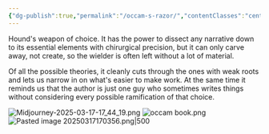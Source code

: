 ```yaml
---
{"dg-publish":true,"permalink":"/occam-s-razor/","contentClasses":"center-headings red-truth red-links blue-truth","created":"2025-03-18T09:05:52.150+01:00","updated":"2025-03-17T17:54:02.934+01:00"}
---
```


Hound's weapon of choice. It has the power to dissect any narrative down to its  essential elements with chirurgical precision, but it can only carve away, not create, so the wielder is often left without a lot of material.

Of all the possible theories, it cleanly cuts through the ones with weak roots and lets us narrow in on what's easier to make work.
At the same time it reminds us that the author is just one guy who sometimes writes things without considering every possible ramification of that choice.


![Midjourney-2025-03-17-17_44_19.png](/img/user/Attachments/Midjourney-2025-03-17-17_44_19.png)
![occam book.png](/img/user/Attachments/occam%20book.png)
![Pasted image 20250317170356.png|500](/img/user/Attachments/Pasted%20image%2020250317170356.png)